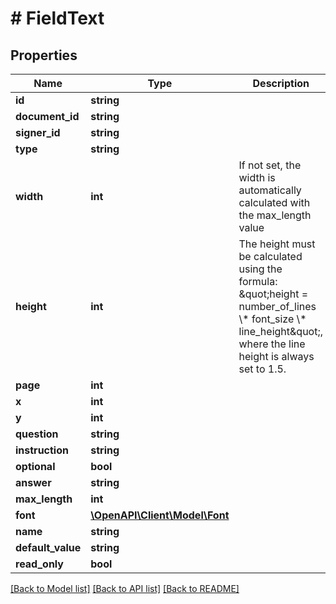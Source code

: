 # # FieldText

## Properties

Name | Type | Description | Notes
------------ | ------------- | ------------- | -------------
**id** | **string** |  |
**document_id** | **string** |  |
**signer_id** | **string** |  |
**type** | **string** |  |
**width** | **int** | If not set, the width is automatically calculated with the max_length value |
**height** | **int** | The height must be calculated using the formula: \&quot;height &#x3D; number_of_lines \\* font_size \\* line_height\&quot;, where the line height is always set to 1.5. |
**page** | **int** |  |
**x** | **int** |  |
**y** | **int** |  |
**question** | **string** |  |
**instruction** | **string** |  |
**optional** | **bool** |  |
**answer** | **string** |  |
**max_length** | **int** |  |
**font** | [**\OpenAPI\Client\Model\Font**](Font.md) |  |
**name** | **string** |  | [optional]
**default_value** | **string** |  | [optional]
**read_only** | **bool** |  | [optional]

[[Back to Model list]](../../README.md#models) [[Back to API list]](../../README.md#endpoints) [[Back to README]](../../README.md)
